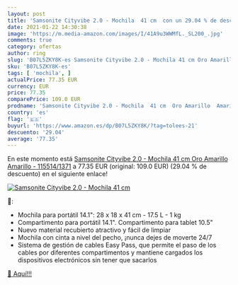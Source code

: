 ```yaml
---
layout: post
title: 'Samsonite Cityvibe 2.0 - Mochila  41 cm  con un 29.04 % de descuento'
date: 2021-01-22 14:30:38
image: 'https://m.media-amazon.com/images/I/41A9u3WWMfL._SL200_.jpg'
comments: true
category: ofertas
author: ring
slug: 'B07L5ZKY8K-es Samsonite Cityvibe 2.0 - Mochila 41 cm Oro Amarillo...'
sku: 'B07L5ZKY8K-es'
tags: [ 'mochila', ]
actualPrice: 77.35 EUR
currency: EUR
price: 77.35
comparePrice: 109.0 EUR
prodname: 'Samsonite Cityvibe 2.0 - Mochila  41 cm  Oro Amarillo  Amarillo  - 115514/1371'
country: 'es'
flag: '🇪🇸'
buyurl: 'https://www.amazon.es/dp/B07L5ZKY8K/?tag=tolees-21'
descuento: '29.04'
average: '77.35'
---
```


En este momento está [Samsonite Cityvibe 2.0 - Mochila  41 cm  Oro Amarillo  Amarillo  - 115514/1371](https://www.amazon.es/dp/B07L5ZKY8K/?tag=tolees-21) a 77.35 EUR (original: 109.0 EUR) (29.04 %  de descuento) en el siguiente enlace!

[![Samsonite Cityvibe 2.0 - Mochila  41 cm ](https://m.media-amazon.com/images/I/41A9u3WWMfL._SL200_.jpg)](https://www.amazon.es/dp/B07L5ZKY8K/?tag=tolees-21)

🔎:

- Mochila para portátil 14.1\": 28 x 18 x 41 cm - 17.5 L - 1 kg
- Compartimento para portátil 14.1\". Compartimento para tablet 10.5\"
- Nuevo material recubierto atractivo y fácil de limpiar
- Mochila con cinta a nivel del pecho, ¡nunca dejes de moverte 24/7
- Sistema de gestión de cables Easy Pass, que permite el paso de los cables por diferentes compartimentos y mantiene cargados los dispositivos electrónicos sin tener que sacarlos

[🛒 Aquí!!!](https://www.amazon.es/dp/B07L5ZKY8K/?tag=tolees-21)
